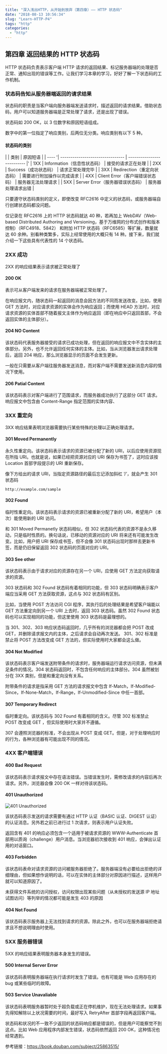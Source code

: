 ```yaml
---
title: "深入浅出HTTP，从开始到放弃（第四章）—— HTTP 状态码"
date: "2018-08-13 10:56:34"
slug: "Learn-HTTP-P4"
tags: "http"
categories:
  - "http"
---
```


## 第四章 返回结果的 HTTP 状态码

HTTP 状态码负责表示客户端 HTTP 请求的返回结果、标记服务器端的处理是否正常、通知出现的错误等工作。让我们学习本章的学习，好好了解一下状态码的工作机制。

### 状态码告知从服务器端返回的请求结果

状态码的职责是当客户端向服务器端发送请求时，描述返回的请求结果。借助状态码，用户可以知道服务器端是正常处理了请求，还是出现了错误。

状态码如 200 OK，以 3 位数字和原因短语组成。

数字中的第一位指定了响应类别，后两位无分类。响应类别有以下 5 种。

#### 状态码的类别

| | 类别 | 原因短语 |
| ---- '| -------------------------------- | -------------------------- |'
| 1XX | Information（信息性状态码） | 接受的请求正在处理 |
| 2XX | Success（成功状态码） | 请求正常处理完毕 |
| 3XX | Redirection（重定向状态码） | 需要进行附加操作以完成请求 |
| 4XX | Client Error（客户端错误状态码） | 服务器无法处理请求 |
| 5XX | Server Error（服务器错误状态码） | 服务器处理请求出错 |

只要遵守状态码类别的定义，即使改变 RFC2616 中定义的状态码，或服务器端自行创建状态码都没问题。

仅记录在 RFC2616 上的 HTTP 状态码就达 40 种，若再加上 WebDAV（Web-based Distributed Authoring and Versioning，基于万维网的分布式创作和版本控制）（RFC4918、5842） 和附加 HTTP 状态码（RFC6585）等扩展，数量就达 60 余种。别看种类繁多，实际上经常使用的大概只有 14 种。接下来，我们就介绍一下这些具有代表性的 14 个状态码。

### 2XX 成功

2XX 的响应结果表示请求被正常处理了

#### 200 OK

表示可从客户端发来的请求在服务器端被正常处理了。

在响应报文内，随状态码一起返回的消息会因方法的不同而发送改变。比如，使用 GET 方法时，对应请求资源的实体会作为响应返回；而使用 HEAD 方法时，对应请求资源的实体首部不随着报文主体作为响应返回（即在响应中只返回首部，不会返回实体的主体部分）。

#### 204 NO Content

该状态码代表服务器接受的请求已成功处理，但在返回的响应报文中不含实体的主体部分。另外，也不允许返回任何实体的主体。比如，当从浏览器发出请求处理后，返回 204 响应，那么浏览器显示的页面不会发生更新。

一般在只需要从客户端往服务器发送消息，而对客户端不需要发送新消息内容的情况下使用。

#### 206 Patial Content

该状态码表示对客户端进行了范围请求，而服务器成功执行了这部分 GET 请求。响应报文中包含由 Content-Range 指定范围的实体内容、

### 3XX 重定向

3XX 响应结果表明浏览器需要执行某些特殊的处理以正确处理请求。

#### 301 Moved Permanently

永久性重定向。该状态码表示请求的资源已被分配了新的 URI，以后应使用资源现在所指 URI。也就是说，如果已经把资源对应的 URI 保存为书签了，这时应该按 Location 首部字段提示的 URI 重新保存。

像下方给出的请求 URI，当指定资源路径的最后忘记添加斜杠 ‘/’，就会产生 301 状态码

```http
http://example.com/sample
```

#### 302 Found

临时性重定向。该状态码表示请求的资源已被重新分配了新的 URI，希望用户（本次）能使用新的 URI 访问。

和 301 Moved Permanetly 状态码相似，但 302 状态码代表的资源不是永久移动，只是临时性质的。换句话说，已移动的资源对应的 URI 将来还有可能发生改变。比如，用户把 URI 保存成书签，但不会像 301 状态码出现时那样去更新书签，而是仍旧保留返回 302 状态码的页面对应的 URI。

#### 303 See other

该状态码表示由于请求对应的资源存在另一个 URI，应使用 GET 方法定向获取请求的资源。

303 状态码和 302 Found 状态码有着相同的功能，但 303 状态码明确表示客户端应当采用 GET 方法获取资源，这点与 302 状态码有区别。

比如，当使用 POST 方法访问 CGI 程序，其执行后的处理结果是希望客户端能以 GET 方法重定向到另一个 URI 上去时，返回 303 状态码。虽然 302 Found 状态码也可以实现相同的功能，但这里使用 303 状态码是最理想的。

当 301、302、303 响应状态码返回时，几乎所有的浏览器都会把 POST 改成 GET，并删除请求报文内的主体，之后请求会自动再次发送。
301、302 标准是禁止将 POST 方法改变成 GET 方法的，但实际使用时大家都会这么做。

#### 304 Not Modified

该状态码表示客户端发送附带条件的请求时，服务器端运行请求访问资源，但未满足条件的情况。304 状态码返回时，不包含任何响应的主体部分。304 虽然被划分在 3XX 类别，但是和重定向没有关系。

附带条件的请求是指采用 GET 方法的请求报文中包含 If-Match，If-Modified-Since，If-None-Match，If-Range，If-Unmodified-Since 中任一首部。

#### 307 Temporary Redirect

临时重定向。该状态码与 302 Found 有着相同的含义。尽管 302 标准禁止 POST 改变成 GET ，但实际使用时大家并不遵循。

307 会遵照浏览器的标准，不会出现从 POST 变成 GET。但是，对于处理响应时的行为，各种浏览器有可能出现不同的情况。

### 4XX 客户端错误

#### 400 Bad Request

该状态码表示请求报文中存在语法错误。当错误发生时，需修改请求的内容后再次请求。另外，浏览器会像 200 OK 一样对待该状态码。

#### 401 Unauthorized

![401 Unauthorized](/images/posts/2018-08-13-read-图解HTTP-Part4-401Unauthorized.png)

该状态码表示发送的请求需要有通过 HTTP 认证（BASIC 认证、DIGEST 认证）的认证消息。另外若之前已进行过 1 次请求，则表示用户认证失败。

返回含有 401 的响应必须包含一个适用于被请求资源的 WWW-Authenticate 首部用以质询（challenge）用户消息。当浏览器初次接收到 401 响应，会弹出认证用的对话窗口。

#### 403 Forbidden

该状态码表命对请求资源的访问被服务器拒绝了。服务器端没有必要给出拒绝的详细理由，但如果想作说明的话，可以在实体的主体部分对原因进行描述，这样用户就可以知道原因了。

未获得文件系统的访问授权，访问权限出现某些问题（从未授权的发送源 IP 地址试图访问）等列举的情况都可能是发生 403 的原因

#### 404 Not Found

该状态码表示服务器上无法找到请求的资源。除此之外，也可以在服务器端拒绝请求且不想说明理由时使用。

### 5XX 服务器错误

5XX 的响应结果表明服务器本身发生的错误。

#### 500 Internal Server Error

该状态码表明服务器端在执行请求时发生了错误。也有可能是 Web 应用存在的 bug 或某些临时的故障。

#### 503 Service Unavaliable

该状态码表明服务器暂时处于超负载或正在停机维护，现在无法处理请求。如果事先得知解除以上状况需要的时间，最好写入 RetryAfter 首部字段再返回客户端。

状态码和状况的不一致不少返回的状态码响应都是错误的，但是用户可能察觉不到这点。比如 Web 应用程序内部发生错误，状态码依然返回 200 OK，这种情况也经常遇到。

参考链接：https://book.douban.com/subject/25863515/
